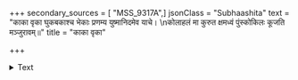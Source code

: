 +++
secondary_sources = [ "MSS_9317A",]
jsonClass = "Subhaashita"
text = "काका वृका घुकबकाश्च भेकाः प्रणम्य युष्मानिदमेव याचे।  \nकोलाहलं मा कुरुत क्षमध्वं पुंस्कोकिलः कूजति मञ्जुरावम्॥"
title = "काका वृका"

+++

<details><summary>Text</summary>

काका वृका घुकबकाश्च भेकाः प्रणम्य युष्मानिदमेव याचे।  
कोलाहलं मा कुरुत क्षमध्वं पुंस्कोकिलः कूजति मञ्जुरावम्॥
</details>
